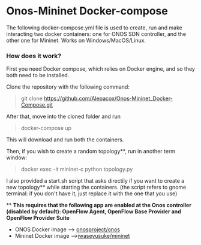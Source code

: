 # Onos-Mininet Docker-compose
The following docker-compose.yml file is used to create, run and make interacting two docker containers: one for ONOS SDN controller, and the other one for Mininet.
Works on Windows/MacOS/Linux.

### How does it work?
First you need Docker compose, which relies on Docker engine, and so they both need to be installed.

Clone the repository with the following command:
> git clone https://github.com/Alepacox/Onos-Mininet_Docker-Compose.git

After that, move into the cloned folder and run 
> docker-compose up

This will download and run both the containers.

Then, if you wish to create a random topology**, run in another term window:

> docker exec -it mininet-c python topology.py

I also provided a start.sh script that asks directily if you want to create a new topology** while starting the containers.
(the script refers to gnome terminal: if you don't have it, just replace it with the one that you use)  

** **This requires that the following app are enabled at the Onos controller (disabled by default): OpenFlow Agent, OpenFlow Base Provider and OpenFlow Provider Suite** 


- ONOS Docker image --> [onosproject/onos](https://hub.docker.com/r/onosproject/onos/)
- Mininet Docker image -->[iwaseyusuke/mininet](https://hub.docker.com/r/iwaseyusuke/mininet/)
